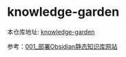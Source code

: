 # knowledge-garden

本仓库地址: [knowledge-garden](https://github.com/successli/knowledge-garden)

参考：[001\_部署Obsidian静态知识库网站](https://ob.tianzhongs.ml/001_%e9%83%a8%e7%bd%b2Obsidian%e9%9d%99%e6%80%81%e7%9f%a5%e8%af%86%e5%ba%93%e7%bd%91%e7%ab%99)
